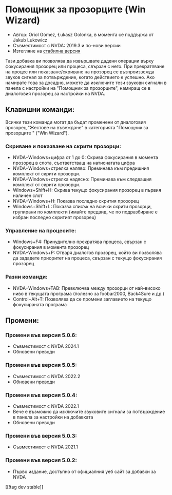 # Помощник за прозорците (Win Wizard) #

* Автор: Oriol Gómez, Łukasz Golonka, в момента се поддържа от Jakub
  Lukowicz
* Съвместимост с NVDA: 2019.3 и по-нови версии
* Изтегляне на [стабилна версия][1]

Тази добавка ви позволява да извършвате дадени операции върху фокусирания
прозорец или процеса, свързан с него. При прекратяване на процес или
показване/скриване на прозорец се възпроизвежда звуков сигнал за
потвърждение, когато действието е успешно. Ако намирате това за досадно,
можете да изключите тези звукови сигнали в панела с настройки на "Помощник
за прозорците", намиращ се в диалоговия прозорец за настройки на NVDA.

## Клавишни команди:
Всички тези команди могат да бъдат променени от диалоговия прозорец "Жестове
на въвеждане" в категорията "Помощник за прозорците " ("Win Wizard").
### Скриване и показване на скрити прозорци:
* NVDA+Windows+цифра от 1 до 0: Скрива фокусирания в момента прозорец в
  слота, съответстващ на натиснатата цифра
* NVDA+Windows+стрелка наляво: Преминава към предишния комплект от скрити
  прозорци.
* NVDA+Windows+стрелка надясно: Преминава към следващия комплект от скрити
  прозорци.
* Windows+Shift+H: Скрива текущо фокусирания прозорец в първия наличен слот
* NVDA+Windows+H: Показва последно скрития прозорец
* Windows+Shift+L: Показва списък на всички скрити прозорци, групирани по
  комплекти (имайте предвид, че по подразбиране е избран последно скритият
  прозорец)

### Управление на процесите:
* Windows+F4: Принудително прекратява процеса, свързан с фокусирания в
  момента прозорец
* NVDA+Windows+P: Отваря диалогов прозорец, който ви позволява да зададете
  приоритет на процеса, свързан с текущо фокусирания прозорец

### Разни команди:
* NVDA+Windows+TAB: Превключва между прозорци от най-високо ниво в текущата
  програма (полезно за foobar2000, Back4Sure и др.)
* Control+Alt+T: Позволява да се промени заглавието на текущо фокусираната
  програма

## Промени:

### Промени във версия 5.0.6:

* Съвместимост с NVDA 2024.1
* Обновени преводи

### Промени във версия 5.0.5:

* Съвместимост с NVDA 2022.2
* Обновени преводи

### Промени във версия 5.0.4:

* Съвместимост с NVDA 2022.1
* Вече е възможно да изключите звуковите сигнали за потвърждение в панела за
  настройки на добавката
* Обновени преводи

### Промени във версия 5.0.3:

* Съвместимост с NVDA 2021.1

### Промени във версия 5.0.2:

* Първо издание, достъпно от официалния уеб сайт за добавки за NVDA

[[!tag dev stable]]

[1]: https://www.nvaccess.org/addonStore/legacy?file=winwizard

